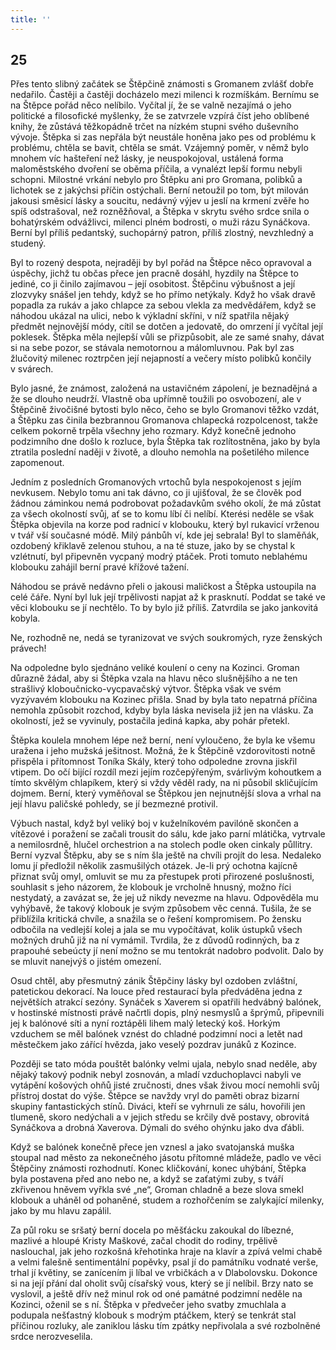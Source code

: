 ```yaml
---
title: ''
---
```


## 25

Přes tento slibný začátek se Štěpčině známosti s Gromanem zvlášť dobře nedařilo. Častěji a častěji docházelo mezi milenci k rozmíškám. Bernímu se na Štěpce pořád něco nelíbilo. Vyčítal jí, že se valně nezajímá o jeho politické a filosofické myšlenky, že se zatvrzele vzpírá číst jeho oblíbené knihy, že zůstává těžkopádně trčet na nízkém stupni svého duševního vývoje. Štěpka si zas nepřála být neustále honěna jako pes od problému k problému, chtěla se bavit, chtěla se smát. Vzájemný poměr, v němž bylo mnohem víc hašteření než lásky, je neuspokojoval, ustálená forma maloměstského dvoření se oběma příčila, a vynalézt lepší formu nebyli schopni. Milostné vrkání nebylo pro Štěpku ani pro Gromana, polibků a lichotek se z jakýchsi příčin ostýchali. Berní netoužil po tom, být milován jakousi směsicí lásky a soucitu, nedávný výjev u jeslí na krmení zvěře ho spíš odstrašoval, než rozněžňoval, a Štěpka v skrytu svého srdce snila o bohatýrském odvážlivci, milenci plném bodrosti, o muži rázu Synáčkova. Berní byl příliš pedantský, suchopárný patron, příliš zlostný, nevzhledný a studený.

Byl to rozený despota, nejraději by byl pořád na Štěpce něco opravoval a úspěchy, jichž tu občas přece jen pracně dosáhl, hyzdily na Štěpce to jediné, co ji činilo zajímavou – její osobitost. Štěpčinu výbušnost a její zlozvyky snášel jen tehdy, když se ho přímo netýkaly. Když ho však dravě popadla za rukáv a jako chlapce za sebou vlekla za medvědářem, když se náhodou ukázal na ulici, nebo k výkladní skříni, v níž spatřila nějaký předmět nejnovější módy, cítil se dotčen a jedovatě, do omrzení jí vyčítal její poklesek. Štěpka měla nejlepší vůli se přizpůsobit, ale ze samé snahy, dávat si na sebe pozor, se stávala nemotornou a málomluvnou. Pak byl zas žlučovitý milenec roztrpčen její nejapností a večery místo polibků končily v svárech.

Bylo jasné, že známost, založená na ustavičném zápolení, je beznadějná a že se dlouho neudrží. Vlastně oba upřímně toužili po osvobození, ale v Štěpčině živočišné bytosti bylo něco, čeho se bylo Gromanovi těžko vzdát, a Štěpku zas činila bezbrannou Gromanova chlapecká rozpolcenost, takže celkem pokorně trpěla všechny jeho rozmary. Když konečně jednoho podzimního dne došlo k rozluce, byla Štěpka tak rozlítostněna, jako by byla ztratila poslední naději v životě, a dlouho nemohla na pošetilého milence zapomenout.

Jedním z posledních Gromanových vrtochů byla nespokojenost s jejím nevkusem. Nebylo tomu ani tak dávno, co ji ujišťoval, že se člověk pod žádnou záminkou nemá podrobovat požadavkům svého okolí, že má zůstat za všech okolností svůj, ať se to komu líbí či nelíbí. Kterési neděle se však Štěpka objevila na korze pod radnicí v klobouku, který byl rukavicí vrženou v tvář vší současné módě. Milý pánbůh ví, kde jej sebrala! Byl to slaměňák, ozdobený křiklavě zelenou stuhou, a na té stuze, jako by se chystal k vzlétnutí, byl připevněn vycpaný modrý ptáček. Proti tomuto neblahému klobouku zahájil berní pravé křížové tažení.

Náhodou se právě nedávno přeli o jakousi maličkost a Štěpka ustoupila na celé čáře. Nyní byl luk její trpělivosti napjat až k prasknutí. Poddat se také ve věci klobouku se jí nechtělo. To by bylo již příliš. Zatvrdila se jako jankovitá kobyla.

Ne, rozhodně ne, nedá se tyranizovat ve svých soukromých, ryze ženských právech!

Na odpoledne bylo sjednáno veliké koulení o ceny na Kozinci. Groman důrazně žádal, aby si Štěpka vzala na hlavu něco slušnějšího a ne ten strašlivý kloboučnicko-vycpavačský výtvor. Štěpka však ve svém vyzývavém klobouku na Kozinec přišla. Snad by byla tato nepatrná příčina nemohla způsobit rozchod, kdyby byla láska nevisela již jen na vlásku. Za okolností, jež se vyvinuly, postačila jediná kapka, aby pohár přetekl.

Štěpka koulela mnohem lépe než berní, není vyloučeno, že byla ke všemu uražena i jeho mužská ješitnost. Možná, že k Štěpčině vzdorovitosti notně přispěla i přítomnost Toníka Skály, který toho odpoledne zrovna jiskřil vtipem. Do očí bijící rozdíl mezi jejím rozčepýřeným, svárlivým kohoutkem a tímto skvělým chlapíkem, který si vždy věděl rady, na ni působil skličujícím dojmem. Berní, který vyměňoval se Štěpkou jen nejnutnější slova a vrhal na její hlavu paličské pohledy, se jí bezmezné protivil.

Výbuch nastal, když byl veliký boj v kuželníkovém pavilóně skončen a vítězové i poražení se začali trousit do sálu, kde jako parní mlátička, vytrvale a nemilosrdně, hlučel orchestrion a na stolech podle oken cinkaly půllitry. Berní vyzval Štěpku, aby se s ním šla ještě na chvíli projít do lesa. Nedaleko lomu jí předložil několik zasmušilých otázek. Je-li prý ochotna kajícně přiznat svůj omyl, omluvit se mu za přestupek proti přirozené poslušnosti, souhlasit s jeho názorem, že klobouk je vrcholně hnusný, možno říci nestydatý, a zavázat se, že jej už nikdy nevezme na hlavu. Odpověděla mu vyhýbavě, že takový klobouk je svým způsobem věc cenná. Tušila, že se přiblížila kritická chvíle, a snažila se o řešení kompromisem. Po žensku odbočila na vedlejší kolej a jala se mu vypočítávat, kolik ústupků všech možných druhů již na ní vymámil. Tvrdila, že z důvodů rodinných, ba z prapouhé sebeúcty jí není možno se mu tentokrát nadobro podvolit. Dalo by se mluvit nanejvýš o jistém omezení.

Osud chtěl, aby přesmutný zánik Štěpčiny lásky byl ozdoben zvláštní, patetickou dekorací. Na louce před restaurací byla předváděna jedna z největších atrakcí sezóny. Synáček s Xaverem si opatřili hedvábný balónek, v hostinské místnosti právě načrtli dopis, plný nesmyslů a šprýmů, připevnili jej k balónové síti a nyní roztápěli lihem malý letecký koš. Horkým vzduchem se měl balónek vznést do chladné podzimní noci a letět nad městečkem jako zářící hvězda, jako veselý pozdrav junáků z Kozince.

Později se tato móda pouštět balónky velmi ujala, nebylo snad neděle, aby nějaký takový podnik nebyl zosnován, a mladí vzduchoplavci nabyli ve vytápění košových ohňů jisté zručnosti, dnes však živou mocí nemohli svůj přístroj dostat do výše. Štěpce se navždy vryl do paměti obraz bizarní skupiny fantastických stínů. Diváci, kteří se vyhrnuli ze sálu, hovořili jen tlumeně, skoro nedýchali a v jejich středu se krčily dvě postavy, obrovitá Synáčkova a drobná Xaverova. Dýmali do svého ohýnku jako dva ďábli.

Když se balónek konečně přece jen vznesl a jako svatojanská muška stoupal nad město za nekonečného jásotu přítomné mládeže, padlo ve věci Štěpčiny známosti rozhodnutí. Konec kličkování, konec uhýbání, Štěpka byla postavena před ano nebo ne, a když se zaťatými zuby, s tváří zkřivenou hněvem vyřkla své „ne“, Groman chladně a beze slova smekl klobouk a uháněl od pohaněné, studem a rozhořčením se zalykající milenky, jako by mu hlavu zapálil.

Za půl roku se sršatý berní docela po měšťácku zakoukal do líbezné, mazlivé a hloupé Kristy Maškové, začal chodit do rodiny, trpělivě naslouchal, jak jeho rozkošná křehotinka hraje na klavír a zpívá velmi chabě a velmi falešně sentimentální popěvky, psal jí do památníku vodnaté verše, trhal jí květiny, se zanícením ji líbal ve vrbičkách a v Dlabolovsku. Dokonce si na její přání dal oholit svůj císařský vous, který se jí nelíbil. Brzy nato se vyslovil, a ještě dřív než minul rok od oné památné podzimní neděle na Kozinci, oženil se s ní. Štěpka v předvečer jeho svatby zmuchlala a podupala nešťastný klobouk s modrým ptáčkem, který se tenkrát stal příčinou rozluky, ale zaniklou lásku tím zpátky nepřivolala a své rozbolněné srdce nerozveselila.
